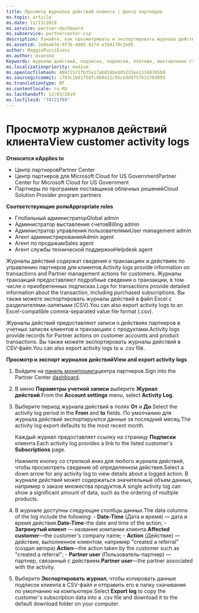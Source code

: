 ```yaml
---
title: Просмотр журналов действий клиента | Центр партнеров
ms.topic: article
ms.date: 11/13/2019
ms.service: partner-dashboard
ms.subservice: partnercenter-csp
description: Узнайте, как просматривать и экспортировать журналы действий, чтобы получить представление о транзакциях учетной записи клиента и других действиях по управлению партнерами, связанных с клиентом.
ms.assetid: 2e8ea634-9f76-4005-9274-e104170c2ed5
author: MaggiePucciEvans
ms.author: evansma
Keywords: журналы действий, подписка, подписки, платежи, выставление счетов, транзакции
ms.localizationpriority: medium
ms.openlocfilehash: 48871571fb35a17ab824be805233ee11168765b9
ms.sourcegitcommit: c793c1b61f50fc0b0a12c95cedd9f57b31703093
ms.translationtype: MT
ms.contentlocale: ru-RU
ms.lasthandoff: 12/03/2019
ms.locfileid: "74721789"
---
```

# <a name="view-customer-activity-logs"></a><span data-ttu-id="6d1f6-104">Просмотр журналов действий клиента</span><span class="sxs-lookup"><span data-stu-id="6d1f6-104">View customer activity logs</span></span>

<span data-ttu-id="6d1f6-105">**Относится к**</span><span class="sxs-lookup"><span data-stu-id="6d1f6-105">**Applies to**</span></span>

- <span data-ttu-id="6d1f6-106">Центр партнеров</span><span class="sxs-lookup"><span data-stu-id="6d1f6-106">Partner Center</span></span>
- <span data-ttu-id="6d1f6-107">Центр партнеров для Microsoft Cloud for US Government</span><span class="sxs-lookup"><span data-stu-id="6d1f6-107">Partner Center for Microsoft Cloud for US Government</span></span>
- <span data-ttu-id="6d1f6-108">Партнеры по программе поставщиков облачных решений</span><span class="sxs-lookup"><span data-stu-id="6d1f6-108">Cloud Solution Provider program partners</span></span>

<span data-ttu-id="6d1f6-109">**Соответствующие роли**</span><span class="sxs-lookup"><span data-stu-id="6d1f6-109">**Appropriate roles**</span></span>

- <span data-ttu-id="6d1f6-110">Глобальный администратор</span><span class="sxs-lookup"><span data-stu-id="6d1f6-110">Global admin</span></span>
- <span data-ttu-id="6d1f6-111">Администратор выставления счетов</span><span class="sxs-lookup"><span data-stu-id="6d1f6-111">Billing admin</span></span>
- <span data-ttu-id="6d1f6-112">Администратор управления пользователями</span><span class="sxs-lookup"><span data-stu-id="6d1f6-112">User management admin</span></span>
- <span data-ttu-id="6d1f6-113">Агент администрирования</span><span class="sxs-lookup"><span data-stu-id="6d1f6-113">Admin agent</span></span>
- <span data-ttu-id="6d1f6-114">Агент по продажам</span><span class="sxs-lookup"><span data-stu-id="6d1f6-114">Sales agent</span></span>
- <span data-ttu-id="6d1f6-115">Агент службы технической поддержки</span><span class="sxs-lookup"><span data-stu-id="6d1f6-115">Helpdesk agent</span></span>

<span data-ttu-id="6d1f6-116">Журналы действий содержат сведения о транзакциях и действиях по управлению партнеров для клиентов.</span><span class="sxs-lookup"><span data-stu-id="6d1f6-116">Activity logs provide information on transactions and Partner management actions for customers.</span></span> <span data-ttu-id="6d1f6-117">Журналы транзакций предоставляют подробные сведения о транзакции, в том числе о приобретенных подписках.</span><span class="sxs-lookup"><span data-stu-id="6d1f6-117">Logs for transactions provide detailed information about the transaction, including purchased subscriptions.</span></span> <span data-ttu-id="6d1f6-118">Вы также можете экспортировать журналы действий в файл Excel с разделителями-запятыми (CSV).</span><span class="sxs-lookup"><span data-stu-id="6d1f6-118">You can also export activity logs to an Excel-compatible comma-separated value file format (.csv).</span></span>

<span data-ttu-id="6d1f6-119">Журналы действий предоставляют записи о действиях партнеров в учетных записях клиентов и транзакциях с продуктами.</span><span class="sxs-lookup"><span data-stu-id="6d1f6-119">Activity logs provide records for Partner actions on customer accounts and product transactions.</span></span> <span data-ttu-id="6d1f6-120">Вы также можете экспортировать журналы действий в CSV-файл.</span><span class="sxs-lookup"><span data-stu-id="6d1f6-120">You can also export activity logs to a .csv file.</span></span>

<span data-ttu-id="6d1f6-121">**Просмотр и экспорт журналов действий**</span><span class="sxs-lookup"><span data-stu-id="6d1f6-121">**View and export activity logs**</span></span>

1. <span data-ttu-id="6d1f6-122">Войдите на [панель мониторинга](https://partner.microsoft.com/dashboard)центра партнеров.</span><span class="sxs-lookup"><span data-stu-id="6d1f6-122">Sign into the Partner Center [dashboard](https://partner.microsoft.com/dashboard).</span></span>

2. <span data-ttu-id="6d1f6-123">В меню **Параметры учетной записи** выберите **Журнал действий**.</span><span class="sxs-lookup"><span data-stu-id="6d1f6-123">From the **Account settings** menu, select **Activity Log**.</span></span>
2.  <span data-ttu-id="6d1f6-124">Выберите период журнала действий в полях **От** и **До**.</span><span class="sxs-lookup"><span data-stu-id="6d1f6-124">Select the activity log period in the **From** and **to** fields.</span></span> <span data-ttu-id="6d1f6-125">По умолчанию для журнала действий экспортируются данные за последний месяц.</span><span class="sxs-lookup"><span data-stu-id="6d1f6-125">The activity log export defaults to the most recent month.</span></span>

    <span data-ttu-id="6d1f6-126">Каждый журнал предоставляет ссылку на страницу **Подписки** клиента.</span><span class="sxs-lookup"><span data-stu-id="6d1f6-126">Each activity log provides a link to the listed customer's **Subscriptions** page.</span></span>

    <span data-ttu-id="6d1f6-127">Нажмите кнопку со стрелкой вниз для любого журнала действий, чтобы просмотреть сведения об определенном действия.</span><span class="sxs-lookup"><span data-stu-id="6d1f6-127">Select a down arrow for any activity log to view details about a logged action.</span></span> <span data-ttu-id="6d1f6-128">В журнале действий может содержаться значительный объем данных, например о заказе множества продуктов.</span><span class="sxs-lookup"><span data-stu-id="6d1f6-128">A single activity log can show a significant amount of data, such as the ordering of multiple products.</span></span>

3.   <span data-ttu-id="6d1f6-129">В журнале доступны следующие столбцы данных.</span><span class="sxs-lookup"><span data-stu-id="6d1f6-129">The data columns of the log include the following:</span></span>
    -   <span data-ttu-id="6d1f6-130">**Date-Time** (Дата и время) — дата и время действия.</span><span class="sxs-lookup"><span data-stu-id="6d1f6-130">**Date-Time**-the date and time of the action;</span></span>
    -   <span data-ttu-id="6d1f6-131">**Затронутый клиент** — название компании клиента.</span><span class="sxs-lookup"><span data-stu-id="6d1f6-131">**Affected customer**—the customer's company name;</span></span>
    -   <span data-ttu-id="6d1f6-132">**Action** (Действие) — действие, выполненное клиентом, например "created a referral" (создал автора).</span><span class="sxs-lookup"><span data-stu-id="6d1f6-132">**Action**—the action taken by the customer such as "created a referral";</span></span>
    -   <span data-ttu-id="6d1f6-133">**Partner user** (Пользователь-партнер) — партнер, связанный с действием.</span><span class="sxs-lookup"><span data-stu-id="6d1f6-133">**Partner user**—the partner associated with the activity.</span></span>

4.  <span data-ttu-id="6d1f6-134">Выберите **Экспортировать журнал**, чтобы копировать данные подписок клиента в CSV-файл и отправить его в папку скачивания по умолчанию на компьютере.</span><span class="sxs-lookup"><span data-stu-id="6d1f6-134">Select **Export log** to copy the customer's subscription data into a .csv file and download it to the default download folder on your computer.</span></span>
    
 

 



